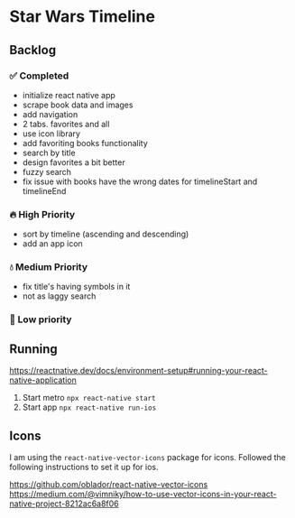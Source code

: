 # Star Wars Timeline

## Backlog

### ✅ Completed

- initialize react native app
- scrape book data and images
- add navigation
- 2 tabs. favorites and all
- use icon library
- add favoriting books functionality
- search by title
- design favorites a bit better
- fuzzy search
- fix issue with books have the wrong dates for timelineStart and timelineEnd

### 🔥 High Priority

- sort by timeline (ascending and descending)
- add an app icon

### 💧 Medium Priority

- fix title's having symbols in it
- not as laggy search

### 🧊 Low priority

## Running

https://reactnative.dev/docs/environment-setup#running-your-react-native-application

1. Start metro `npx react-native start`
2. Start app `npx react-native run-ios`

## Icons

I am using the `react-native-vector-icons` package for icons. Followed the following instructions to set it up for ios.

https://github.com/oblador/react-native-vector-icons
https://medium.com/@vimniky/how-to-use-vector-icons-in-your-react-native-project-8212ac6a8f06
